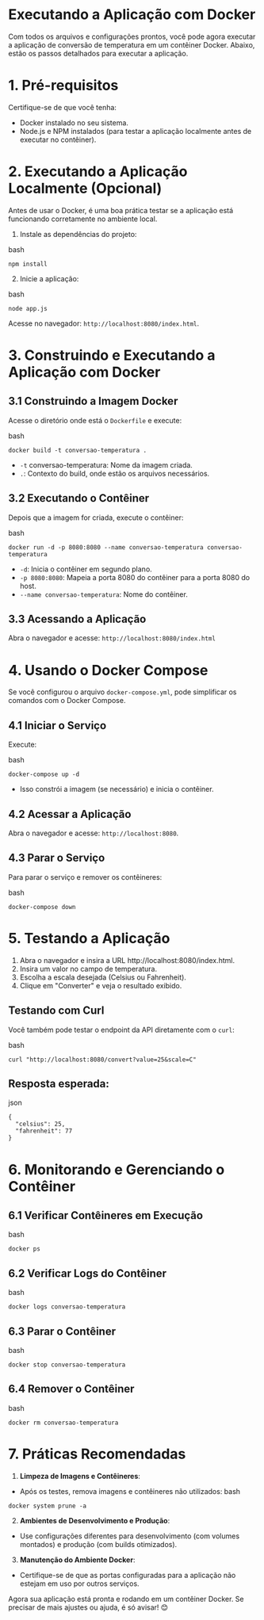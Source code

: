 # Executando a Aplicação com Docker
Com todos os arquivos e configurações prontos, você pode agora executar a aplicação de conversão de temperatura em um contêiner Docker. Abaixo, estão os passos detalhados para executar a aplicação.

# 1. Pré-requisitos
Certifique-se de que você tenha:

- Docker instalado no seu sistema.
- Node.js e NPM instalados (para testar a aplicação localmente antes de executar no contêiner).

# 2. Executando a Aplicação Localmente (Opcional)
Antes de usar o Docker, é uma boa prática testar se a aplicação está funcionando corretamente no ambiente local.

1. Instale as dependências do projeto:

bash
```
npm install
```
2. Inicie a aplicação:

bash
```
node app.js
```
Acesse no navegador: `http://localhost:8080/index.html`.

# 3. Construindo e Executando a Aplicação com Docker
## 3.1 Construindo a Imagem Docker
Acesse o diretório onde está o `Dockerfile` e execute:

bash
```
docker build -t conversao-temperatura .
```
- `-t` conversao-temperatura: Nome da imagem criada.
- `.`: Contexto do build, onde estão os arquivos necessários.

## 3.2 Executando o Contêiner
Depois que a imagem for criada, execute o contêiner:

bash
```
docker run -d -p 8080:8080 --name conversao-temperatura conversao-temperatura
```
- `-d`: Inicia o contêiner em segundo plano.
- `-p 8080:8080`: Mapeia a porta 8080 do contêiner para a porta 8080 do host.
- `--name conversao-temperatura`: Nome do contêiner.

## 3.3 Acessando a Aplicação
Abra o navegador e acesse: `http://localhost:8080/index.html`

# 4. Usando o Docker Compose
Se você configurou o arquivo `docker-compose.yml`, pode simplificar os comandos com o Docker Compose.

## 4.1 Iniciar o Serviço
Execute:

bash
```
docker-compose up -d
```
- Isso constrói a imagem (se necessário) e inicia o contêiner.
## 4.2 Acessar a Aplicação
Abra o navegador e acesse: `http://localhost:8080`.

## 4.3 Parar o Serviço
Para parar o serviço e remover os contêineres:

bash
```
docker-compose down
```
# 5. Testando a Aplicação
1. Abra o navegador e insira a URL http://localhost:8080/index.html.
2. Insira um valor no campo de temperatura.
3. Escolha a escala desejada (Celsius ou Fahrenheit).
4. Clique em "Converter" e veja o resultado exibido.

## Testando com Curl
Você também pode testar o endpoint da API diretamente com o `curl`:

bash
```
curl "http://localhost:8080/convert?value=25&scale=C"
```
## Resposta esperada:

json
```
{
  "celsius": 25,
  "fahrenheit": 77
}
```
# 6. Monitorando e Gerenciando o Contêiner
## 6.1 Verificar Contêineres em Execução
bash
```
docker ps
```
## 6.2 Verificar Logs do Contêiner
bash
```
docker logs conversao-temperatura
```
## 6.3 Parar o Contêiner
bash
```
docker stop conversao-temperatura
```
## 6.4 Remover o Contêiner
bash
```
docker rm conversao-temperatura
```
# 7. Práticas Recomendadas
1. **Limpeza de Imagens e Contêineres**:
- Após os testes, remova imagens e contêineres não utilizados:
bash
```
docker system prune -a
```
2. **Ambientes de Desenvolvimento e Produção**:
- Use configurações diferentes para desenvolvimento (com volumes montados) e produção (com builds otimizados).

3. **Manutenção do Ambiente Docker**:
- Certifique-se de que as portas configuradas para a aplicação não estejam em uso por outros serviços.

Agora sua aplicação está pronta e rodando em um contêiner Docker. Se precisar de mais ajustes ou ajuda, é só avisar! 😊
